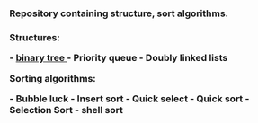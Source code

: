 <h3>Repository containing structure, sort algorithms.<h3>
<p> Structures: </p>
- <a href="#" >binary tree </a> 
- Priority queue
- Doubly linked lists
<p> Sorting algorithms: </p>
- Bubble luck
- Insert sort
- Quick select
- Quick sort
- Selection Sort
- shell sort
